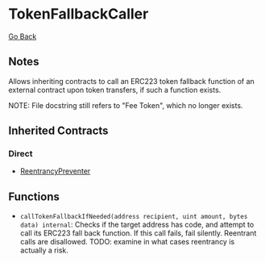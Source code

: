 
# TokenFallbackCaller

[Go Back](../contracts.md)

## Notes

Allows inheriting contracts to call an ERC223 token fallback function of an external contract upon token transfers, if such a function exists.

NOTE: File docstring still refers to "Fee Token", which no longer exists.

## Inherited Contracts

### Direct

* [ReentrancyPreventer](ReentrancyPreventer.sol)

## Functions

* `callTokenFallbackIfNeeded(address recipient, uint amount, bytes data) internal`: Checks if the target address has code, and attempt to call its ERC223 fall back function. If this call fails, fail silently. Reentrant calls are disallowed. TODO: examine in what cases reentrancy is actually a risk.
